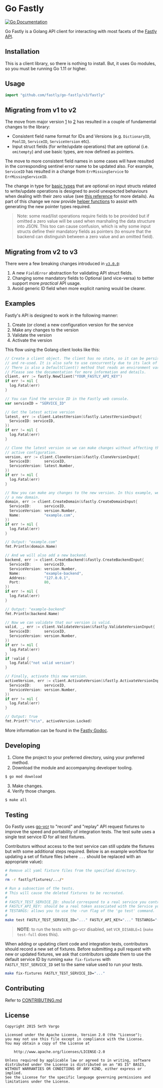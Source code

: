 # Go Fastly

[![Go Documentation](http://img.shields.io/badge/go-documentation-blue.svg?style=flat-square)][latest]

[latest]: https://pkg.go.dev/github.com/fastly/go-fastly/v3/fastly
[v3]: https://pkg.go.dev/github.com/fastly/go-fastly/v3/fastly
[v2]: https://pkg.go.dev/github.com/fastly/go-fastly/v2/fastly
[v1]: https://pkg.go.dev/github.com/fastly/go-fastly

Go Fastly is a Golang API client for interacting with most facets of the
[Fastly API](https://docs.fastly.com/api).

## Installation

This is a client library, so there is nothing to install. But, it uses Go modules,
so you must be running Go 1.11 or higher.

## Usage

```go
import "github.com/fastly/go-fastly/v3/fastly"
```

## Migrating from v1 to v2

The move from major version [1][v1] to [2][v2] has resulted in a couple of fundamental changes to the library:

- Consistent field name format for IDs and Versions (e.g. `DictionaryID`, `PoolID`, `ServiceID`, `ServiceVersion` etc).
- Input struct fields (for write/update operations) that are optional (i.e. `omitempty`) and use basic types, are now defined as pointers.

The move to more consistent field names in some cases will have resulted in the corresponding sentinel error name to be updated also. For example, `ServiceID` has resulted in a change from `ErrMissingService` to `ErrMissingServiceID`.

The change in type for [basic types](https://tour.golang.org/basics/11) that are optional on input structs related to write/update operations is designed to avoid unexpected behaviours when dealing with their zero value (see [this reference](https://willnorris.com/2014/05/go-rest-apis-and-pointers/) for more details). As part of this change we now provide [helper functions](./fastly/basictypes_helper.go) to assist with generating the new pointer types required.

> Note: some read/list operations require fields to be provided but if omitted a zero value will be used when marshaling the data structure into JSON. This too can cause confusion, which is why some input structs define their mandatory fields as pointers (to ensure that the backend can distinguish between a zero value and an omitted field).

## Migrating from v2 to v3

There were a few breaking changes introduced in [`v3.0.0`][v3]:

1. A new `FieldError` abstraction for validating API struct fields.
2. Changing some mandatory fields to Optional (and vice-versa) to better support more _practical_ API usage.
3. Avoid generic ID field when more explicit naming would be clearer.

## Examples

Fastly's API is designed to work in the following manner:

1. Create (or clone) a new configuration version for the service
2. Make any changes to the version
3. Validate the version
4. Activate the version

This flow using the Golang client looks like this:

```go
// Create a client object. The client has no state, so it can be persisted
// and re-used. It is also safe to use concurrently due to its lack of state.
// There is also a DefaultClient() method that reads an environment variable.
// Please see the documentation for more information and details.
client, err := fastly.NewClient("YOUR_FASTLY_API_KEY")
if err != nil {
  log.Fatal(err)
}

// You can find the service ID in the Fastly web console.
var serviceID = "SERVICE_ID"

// Get the latest active version
latest, err := client.LatestVersion(&fastly.LatestVersionInput{
  ServiceID: serviceID,
})
if err != nil {
  log.Fatal(err)
}

// Clone the latest version so we can make changes without affecting the
// active configuration.
version, err := client.CloneVersion(&fastly.CloneVersionInput{
  ServiceID:      serviceID,
  ServiceVersion: latest.Number,
})
if err != nil {
  log.Fatal(err)
}

// Now you can make any changes to the new version. In this example, we will add
// a new domain.
domain, err := client.CreateDomain(&fastly.CreateDomainInput{
  ServiceID:      serviceID,
  ServiceVersion: version.Number,
  Name:           "example.com",
})
if err != nil {
  log.Fatal(err)
}

// Output: "example.com"
fmt.Println(domain.Name)

// And we will also add a new backend.
backend, err := client.CreateBackend(&fastly.CreateBackendInput{
  ServiceID:      serviceID,
  ServiceVersion: version.Number,
  Name:           "example-backend",
  Address:        "127.0.0.1",
  Port:           80,
})
if err != nil {
  log.Fatal(err)
}

// Output: "example-backend"
fmt.Println(backend.Name)

// Now we can validate that our version is valid.
valid, _, err := client.ValidateVersion(&fastly.ValidateVersionInput{
  ServiceID:      serviceID,
  ServiceVersion: version.Number,
})
if err != nil {
  log.Fatal(err)
}
if !valid {
  log.Fatal("not valid version")
}

// Finally, activate this new version.
activeVersion, err := client.ActivateVersion(&fastly.ActivateVersionInput{
  ServiceID:      serviceID,
  ServiceVersion: version.Number,
})
if err != nil {
  log.Fatal(err)
}

// Output: true
fmt.Printf("%t\n", activeVersion.Locked)
```

More information can be found in the
[Fastly Godoc][latest].

## Developing

1. Clone the project to your preferred directory, using your preferred method.
2. Download the module and accompanying developer tooling.

  ```bash
  $ go mod download
  ```

3. Make changes.
4. Verify those changes.

  ```bash
  $ make all
  ```

## Testing

Go Fastly uses [go-vcr](https://github.com/dnaeon/go-vcr) to "record" and "replay" API request fixtures to improve the speed and portability of integration tests. The test suite uses a single test service ID for all test fixtures.

Contributors without access to the test service can still update the fixtures but with some additional steps required. Below is an example workflow for updating a set of fixture files (where `...` should be replaced with an appropriate value):

```sh
# Remove all yaml fixture files from the specified directory.
#
rm -r fastly/fixtures/.../*

# Run a subsection of the tests.
# This will cause the deleted fixtures to be recreated.
# 
# FASTLY_TEST_SERVICE_ID: should correspond to a real service you control.
# FASTLY_API_KEY: should be a real token associated with the Service you control.
# TESTARGS: allows you to use the -run flag of the 'go test' command.
# 
make test FASTLY_TEST_SERVICE_ID="..." FASTLY_API_KEY="..." TESTARGS="-run=..."
```

> **NOTE**: to run the tests with go-vcr disabled, set `VCR_DISABLE=1` (`make test-full` does this).

When adding or updating client code and integration tests, contributors should record a new set of fixtures. Before submitting a pull request with new or updated fixtures, we ask that contributors update them to use the default service ID by running `make fix-fixtures` with `FASTLY_TEST_SERVICE_ID` set to the same value used to run your tests.

```sh
make fix-fixtures FASTLY_TEST_SERVICE_ID="..."
```

## Contributing

Refer to [CONTRIBUTING.md](./CONTRIBUTING.md)

## License

```
Copyright 2015 Seth Vargo

Licensed under the Apache License, Version 2.0 (the "License");
you may not use this file except in compliance with the License.
You may obtain a copy of the License at

    http://www.apache.org/licenses/LICENSE-2.0

Unless required by applicable law or agreed to in writing, software
distributed under the License is distributed on an "AS IS" BASIS,
WITHOUT WARRANTIES OR CONDITIONS OF ANY KIND, either express or implied.
See the License for the specific language governing permissions and
limitations under the License.
```
